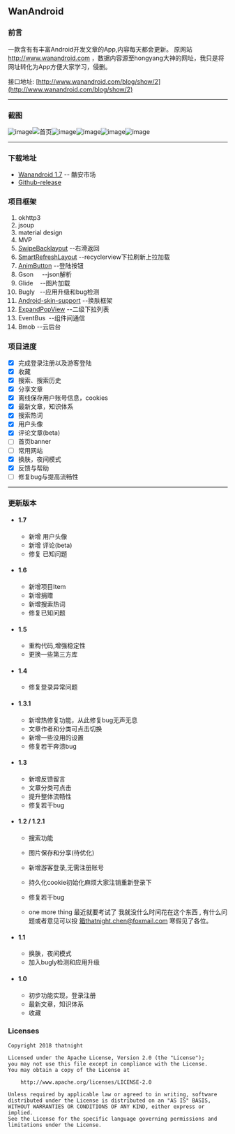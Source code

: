 ## WanAndroid

### 前言
  
  一款含有有丰富Android开发文章的App,内容每天都会更新。
  原网站 http://www.wanandroid.com ，数据内容源至hongyang大神的网址，我只是将网址转化为App方便大家学习，侵删。

  接口地址:  [http://www.wanandroid.com/blog/show/2](http://www.wanandroid.com/blog/show/2)
  
--- 

### 截图

![image](http://image.coolapk.com/apk_image/2017/1225/db0f01e54a628744866dbccfb8dc6486-169842-o_1c26p2fgontm1b9knog11521p5bq-uid-1231724@1080x1920.png.t.jpg)![首页](http://image.coolapk.com/apk_image/2017/1225/0bbb7e42af0d3d9efdc2547298bb7ca9-169842-o_1c26p2ruhigisk1hf71tjd1k3016-uid-1231724@1080x1920.png.t.jpg)![image](http://image.coolapk.com/apk_image/2017/1225/a2c1735b44298b43e5ffdcb8e556e095-169842-o_1c26p2ti1135lrrgaut12hb1sho1c-uid-1231724@1080x1920.png.t.jpg)![image](http://image.coolapk.com/apk_image/2017/1225/776431e70adf41dd4c70013e8354cd2d-169842-o_1c26p2vak1mbk6ga1u4r1nrjd7n1i-uid-1231724@1080x1920.png.t.jpg)![image](http://image.coolapk.com/apk_image/2017/1225/1af87bd3e986c0cc0743936d7690bf4f-169842-o_1c26p2hepdlartdhls1soi1ur610-uid-1231724@1080x1920.png.t.jpg)![image](http://image.coolapk.com/apk_image/2018/0109/4dac652efe8130b7e0915d51240d967d-169842-o_1c3ct1dkkip6dktkl814jh1qbbq-uid-1231724@1080x1920.png.t.jpg)



---

### 下载地址

- [Wanandroid 1.7](https://www.coolapk.com/apk/169842) -- 酷安市场
- [Github-release](https://github.com/thatnight/WanAndroid/releases)

 
### 项目框架
1. okhttp3
2. jsoup
3. material design
4. MVP
5. [SwipeBacklayout](https://github.com/ikew0ng/SwipeBackLayout) --右滑返回
6. [SmartRefreshLayout](https://github.com/scwang90/SmartRefreshLayout) --recyclerview下拉刷新上拉加载
7. [AnimButton](https://github.com/thatnight/AnimButton) --登陆按钮
8. Gson     --json解析
9. Glide    --图片加载
10. Bugly   --应用升级和bug检测
11. [Android-skin-support](https://github.com/ximsfei/Android-skin-support)  --换肤框架
12. [ExpandPopView](https://github.com/thatnight/ExpandPopViewDemo) --二级下拉列表
13. EventBus  --组件间通信
14. Bmob --云后台

### 项目进度
- [x] 完成登录注册以及游客登陆
- [x] 收藏
- [x] 搜索、搜索历史
- [x] 分享文章
- [x] 离线保存用户账号信息，cookies
- [x] 最新文章，知识体系
- [x] 搜索热词
- [x] 用户头像
- [x] 评论文章(beta)
- [ ] 首页banner
- [ ] 常用网站
- [x] 换肤，夜间模式
- [x] 反馈与帮助
- [ ] 修复bug与提高流畅性

--- 

### 更新版本
- #### 1.7
  - 新增 用户头像
  - 新增 评论(beta)
  - 修复 已知问题
  
- #### 1.6
  - 新增项目Item
  - 新增捐赠
  - 新增搜索热词
  - 修复已知问题

- #### 1.5
  - 重构代码,增强稳定性
  - 更换一些第三方库

- #### 1.4
  - 修复登录异常问题
  
- #### 1.3.1
  - 新增热修复功能，从此修复bug无声无息
  - 文章作者和分类可点击切换
  - 新增一些没用的设置
  - 修复若干奔溃bug
  
- #### 1.3
  - 新增反馈留言
  - 文章分类可点击
  - 提升整体流畅性
  - 修复若干bug


- #### 1.2 / 1.2.1
    - 搜索功能
    - 图片保存和分享(待优化)
    - 新增游客登录,无需注册账号
    - 持久化cookie初始化麻烦大家注销重新登录下
    - 修复若干bug
    
    - one more thing
    最近就要考试了  我就没什么时间花在这个东西  , 有什么问题或者意见可以投    箱thatnight.chen@foxmail.com  寒假见了各位。
- #### 1.1
    - 换肤，夜间模式
    - 加入bugly检测和应用升级

- #### 1.0
    - 初步功能实现，登录注册
    - 最新文章，知识体系
    - 收藏

### Licenses
```
Copyright 2018 thatnight

Licensed under the Apache License, Version 2.0 (the "License");
you may not use this file except in compliance with the License.
You may obtain a copy of the License at

    http://www.apache.org/licenses/LICENSE-2.0

Unless required by applicable law or agreed to in writing, software
distributed under the License is distributed on an "AS IS" BASIS,
WITHOUT WARRANTIES OR CONDITIONS OF ANY KIND, either express or implied.
See the License for the specific language governing permissions and
limitations under the License.
```
